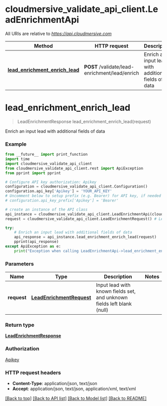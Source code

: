 # cloudmersive_validate_api_client.LeadEnrichmentApi

All URIs are relative to *https://api.cloudmersive.com*

Method | HTTP request | Description
------------- | ------------- | -------------
[**lead_enrichment_enrich_lead**](LeadEnrichmentApi.md#lead_enrichment_enrich_lead) | **POST** /validate/lead-enrichment/lead/enrich | Enrich an input lead with additional fields of data


# **lead_enrichment_enrich_lead**
> LeadEnrichmentResponse lead_enrichment_enrich_lead(request)

Enrich an input lead with additional fields of data

### Example
```python
from __future__ import print_function
import time
import cloudmersive_validate_api_client
from cloudmersive_validate_api_client.rest import ApiException
from pprint import pprint

# Configure API key authorization: Apikey
configuration = cloudmersive_validate_api_client.Configuration()
configuration.api_key['Apikey'] = 'YOUR_API_KEY'
# Uncomment below to setup prefix (e.g. Bearer) for API key, if needed
# configuration.api_key_prefix['Apikey'] = 'Bearer'

# create an instance of the API class
api_instance = cloudmersive_validate_api_client.LeadEnrichmentApi(cloudmersive_validate_api_client.ApiClient(configuration))
request = cloudmersive_validate_api_client.LeadEnrichmentRequest() # LeadEnrichmentRequest | Input lead with known fields set, and unknown fields left blank (null)

try:
    # Enrich an input lead with additional fields of data
    api_response = api_instance.lead_enrichment_enrich_lead(request)
    pprint(api_response)
except ApiException as e:
    print("Exception when calling LeadEnrichmentApi->lead_enrichment_enrich_lead: %s\n" % e)
```

### Parameters

Name | Type | Description  | Notes
------------- | ------------- | ------------- | -------------
 **request** | [**LeadEnrichmentRequest**](LeadEnrichmentRequest.md)| Input lead with known fields set, and unknown fields left blank (null) | 

### Return type

[**LeadEnrichmentResponse**](LeadEnrichmentResponse.md)

### Authorization

[Apikey](../README.md#Apikey)

### HTTP request headers

 - **Content-Type**: application/json, text/json
 - **Accept**: application/json, text/json, application/xml, text/xml

[[Back to top]](#) [[Back to API list]](../README.md#documentation-for-api-endpoints) [[Back to Model list]](../README.md#documentation-for-models) [[Back to README]](../README.md)

